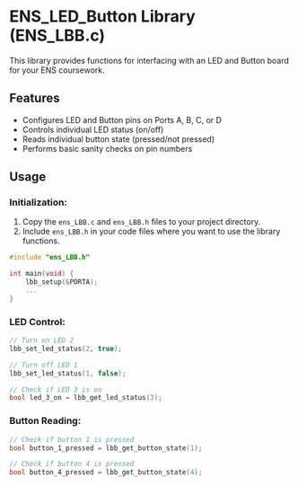 # ENS_LED_Button Library (ENS_LBB.c)
This library provides functions for interfacing with an LED and Button board for your ENS coursework.

## Features
- Configures LED and Button pins on Ports A, B, C, or D
- Controls individual LED status (on/off)
- Reads individual button state (pressed/not pressed)
- Performs basic sanity checks on pin numbers
## Usage
### Initialization:
1) Copy the ```ens_LBB.c``` and ```ens_LBB.h``` files to your project directory.
2) Include ```ens_LBB.h``` in your code files where you want to use the library functions.
```C
#include "ens_LBB.h"

int main(void) {
    lbb_setup(&PORTA);
    ...
}
```
### LED Control:
```C
// Turn on LED 2
lbb_set_led_status(2, true);

// Turn off LED 1
lbb_set_led_status(1, false);

// Check if LED 3 is on
bool led_3_on = lbb_get_led_status(3);
```

### Button Reading:
```C
// Check if button 1 is pressed
bool button_1_pressed = lbb_get_button_state(1);

// Check if button 4 is pressed
bool button_4_pressed = lbb_get_button_state(4);
```